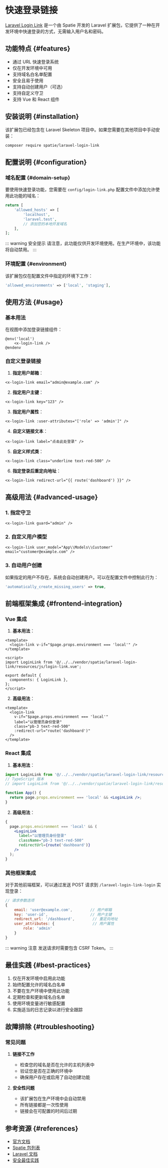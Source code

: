 # 快速登录链接

[Laravel Login Link](https://github.com/spatie/laravel-login-link) 是一个由 Spatie 开发的 Laravel 扩展包，它提供了一种在开发环境中快速登录的方式，无需输入用户名和密码。

## 功能特点 {#features}

- 通过 URL 快速登录系统
- 仅在开发环境中可用
- 支持域名白名单配置
- 安全且易于使用
- 支持自动创建用户（可选）
- 支持自定义守卫
- 支持 Vue 和 React 组件

## 安装说明 {#installation}

该扩展包已经包含在 Laravel Skeleton 项目中。如果您需要在其他项目中手动安装：

```bash
composer require spatie/laravel-login-link
```

## 配置说明 {#configuration}

### 域名配置 {#domain-setup}

要使用快速登录功能，您需要在 `config/login-link.php` 配置文件中添加允许使用此功能的域名：

```php
return [
    'allowed_hosts' => [
        'localhost',
        'laravel.test',
        // 添加您的本地开发域名
    ],
];
```

::: warning 安全提示
请注意，此功能仅供开发环境使用。在生产环境中，该功能将自动禁用。
:::

### 环境配置 {#environment}

该扩展包仅在配置文件中指定的环境下工作：

```php
'allowed_environments' => ['local', 'staging'],
```

## 使用方法 {#usage}

### 基本用法

在视图中添加登录链接组件：

```blade
@env('local')
    <x-login-link />
@endenv
```

### 自定义登录链接

1. **指定用户邮箱**：

```blade
<x-login-link email="admin@example.com" />
```

2. **指定用户主键**：

```blade
<x-login-link key="123" />
```

3. **指定用户属性**：

```blade
<x-login-link :user-attributes="['role' => 'admin']" />
```

4. **自定义链接文本**：

```blade
<x-login-link label="点击此处登录" />
```

5. **自定义样式类**：

```blade
<x-login-link class="underline text-red-500" />
```

6. **指定登录后重定向地址**：

```blade
<x-login-link redirect-url="{{ route('dashboard') }}" />
```

## 高级用法 {#advanced-usage}

### 1. 指定守卫

```blade
<x-login-link guard="admin" />
```

### 2. 自定义用户模型

```blade
<x-login-link user_model="App\\Models\\Customer" email="customer@example.com" />
```

### 3. 自动用户创建

如果指定的用户不存在，系统会自动创建用户。可以在配置文件中控制此行为：

```php
'automatically_create_missing_users' => true,
```

## 前端框架集成 {#frontend-integration}

### Vue 集成

1. **基本用法**：

```vue
<template>
  <login-link v-if="$page.props.environment === 'local'" />
</template>

<script>
import LoginLink from '@/../../vendor/spatie/laravel-login-link/resources/js/login-link.vue';

export default {
  components: { LoginLink },
};
</script>
```

2. **高级用法**：

```vue
<template>
  <login-link
    v-if="$page.props.environment === 'local'"
    label="以管理员身份登录"
    class="pb-3 text-red-500"
    :redirect-url="route('dashboard')"
  />
</template>
```

### React 集成

1. **基本用法**：

```jsx
import LoginLink from '@/../../vendor/spatie/laravel-login-link/resources/js/LoginLink';
// TypeScript 版本
// import LoginLink from '@/../../vendor/spatie/laravel-login-link/resources/ts/LoginLink'

function App() {
  return page.props.environment === 'local' && <LoginLink />;
}
```

2. **高级用法**：

```jsx
{
  page.props.environment === 'local' && (
    <LoginLink
      label="以管理员身份登录"
      className="pb-3 text-red-500"
      redirectUrl={route('dashboard')}
    />
  );
}
```

### 其他框架集成

对于其他前端框架，可以通过发送 POST 请求到 `/laravel-login-link-login` 实现登录：

```javascript
// 请求参数选项
{
    email: 'user@example.com',        // 用户邮箱
    key: 'user-id',                   // 用户主键
    redirect_url: '/dashboard',        // 重定向地址
    user_attributes: {                 // 用户属性
        role: 'admin'
    }
}
```

::: warning 注意
发送请求时需要包含 CSRF Token。
:::

## 最佳实践 {#best-practices}

1. 仅在开发环境中启用此功能
2. 始终配置允许的域名白名单
3. 不要在生产环境中使用此功能
4. 定期检查和更新域名白名单
5. 使用环境变量进行敏感配置
6. 实施适当的日志记录以进行安全跟踪

## 故障排除 {#troubleshooting}

### 常见问题

1. **链接不工作**

   - 检查您的域名是否在允许的主机列表中
   - 验证您是否在正确的环境中
   - 确保用户存在或启用了自动创建功能

2. **安全性问题**
   - 该扩展包在生产环境中会自动禁用
   - 所有链接都是一次性使用
   - 链接会在可配置的时间后过期

## 参考资源 {#references}

- [官方文档](https://github.com/spatie/laravel-login-link)
- [Spatie 包列表](https://spatie.be/open-source)
- [Laravel 文档](https://laravel.com/docs)
- [安全最佳实践](https://laravel.com/docs/security)
